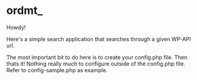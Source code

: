 # ordmt_

Howdy!

Here's a simple search application that searches through a given WP-API url. 


The most important bit to do here is to create your config.php file. Then thats it! Nothing really much to configure outside of the config.php file. Refer to config-sample.php as example.


